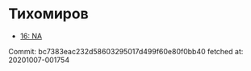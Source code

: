 # Тихомиров
- [16: NA](16.md)

Commit: bc7383eac232d58603295017d499f60e80f0bb40
 fetched at: 20201007-001754
